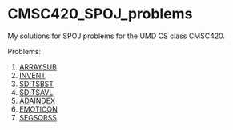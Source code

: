# CMSC420_SPOJ_problems

My solutions for SPOJ problems for the UMD CS class CMSC420.

Problems:
1) [ARRAYSUB](https://www.spoj.com/problems/ARRAYSUB/)
2) [INVENT](https://www.spoj.com/problems/INVENT/)
3) [SDITSBST](https://www.spoj.com/problems/SDITSBST/)
4) [SDITSAVL](https://www.spoj.com/problems/SDITSAVL/)
5) [ADAINDEX](https://www.spoj.com/problems/ADAINDEX/)
6) [EMOTICON](https://www.spoj.com/problems/EMOTICON/)
7) [SEGSQRSS](https://www.spoj.com/problems/SEGSQRSS/)
